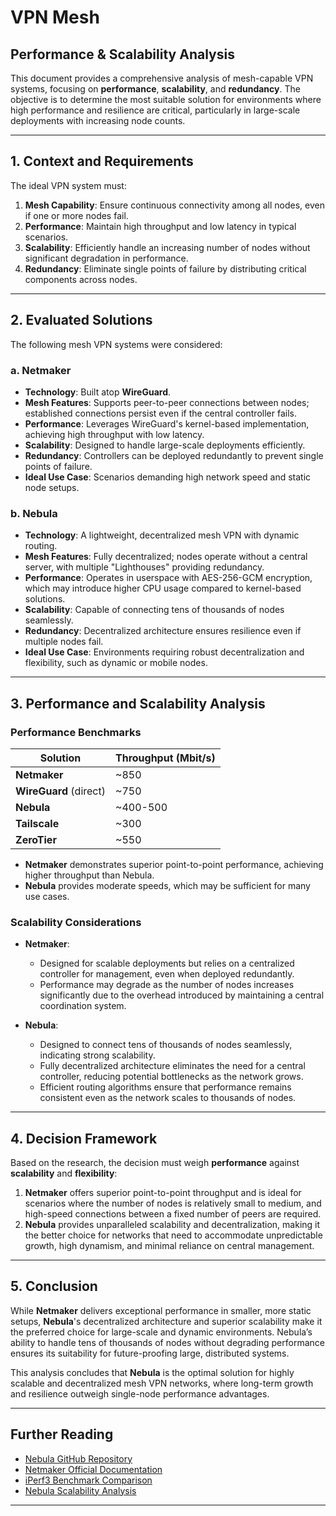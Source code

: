 # VPN Mesh

## Performance & Scalability Analysis

This document provides a comprehensive analysis of mesh-capable VPN systems, focusing on **performance**, **scalability**, and **redundancy**. The objective is to determine the most suitable solution for environments where high performance and resilience are critical, particularly in large-scale deployments with increasing node counts.

---

## **1. Context and Requirements**

The ideal VPN system must:

1. **Mesh Capability**: Ensure continuous connectivity among all nodes, even if one or more nodes fail.
2. **Performance**: Maintain high throughput and low latency in typical scenarios.
3. **Scalability**: Efficiently handle an increasing number of nodes without significant degradation in performance.
4. **Redundancy**: Eliminate single points of failure by distributing critical components across nodes.

---

## **2. Evaluated Solutions**

The following mesh VPN systems were considered:

### **a. Netmaker**

- **Technology**: Built atop **WireGuard**.
- **Mesh Features**: Supports peer-to-peer connections between nodes; established connections persist even if the central controller fails.
- **Performance**: Leverages WireGuard's kernel-based implementation, achieving high throughput with low latency.
- **Scalability**: Designed to handle large-scale deployments efficiently.
- **Redundancy**: Controllers can be deployed redundantly to prevent single points of failure.
- **Ideal Use Case**: Scenarios demanding high network speed and static node setups.

### **b. Nebula**

- **Technology**: A lightweight, decentralized mesh VPN with dynamic routing.
- **Mesh Features**: Fully decentralized; nodes operate without a central server, with multiple "Lighthouses" providing redundancy.
- **Performance**: Operates in userspace with AES-256-GCM encryption, which may introduce higher CPU usage compared to kernel-based solutions.
- **Scalability**: Capable of connecting tens of thousands of nodes seamlessly.
- **Redundancy**: Decentralized architecture ensures resilience even if multiple nodes fail.
- **Ideal Use Case**: Environments requiring robust decentralization and flexibility, such as dynamic or mobile nodes.

---

## **3. Performance and Scalability Analysis**

### **Performance Benchmarks**

| Solution     | Throughput (Mbit/s)  |
|--------------|----------------------|
| **Netmaker** | ~850                 |
| **WireGuard** (direct) | ~750       |
| **Nebula**   | ~400-500             |
| **Tailscale**| ~300                 |
| **ZeroTier** | ~550                 |

- **Netmaker** demonstrates superior point-to-point performance, achieving higher throughput than Nebula.
- **Nebula** provides moderate speeds, which may be sufficient for many use cases.

### **Scalability Considerations**

- **Netmaker**:
  - Designed for scalable deployments but relies on a centralized controller for management, even when deployed redundantly.
  - Performance may degrade as the number of nodes increases significantly due to the overhead introduced by maintaining a central coordination system.

- **Nebula**:
  - Designed to connect tens of thousands of nodes seamlessly, indicating strong scalability.
  - Fully decentralized architecture eliminates the need for a central controller, reducing potential bottlenecks as the network grows.
  - Efficient routing algorithms ensure that performance remains consistent even as the network scales to thousands of nodes.

---

## **4. Decision Framework**

Based on the research, the decision must weigh **performance** against **scalability** and **flexibility**:

1. **Netmaker** offers superior point-to-point throughput and is ideal for scenarios where the number of nodes is relatively small to medium, and high-speed connections between a fixed number of peers are required.
2. **Nebula** provides unparalleled scalability and decentralization, making it the better choice for networks that need to accommodate unpredictable growth, high dynamism, and minimal reliance on central management.

---

## **5. Conclusion**

While **Netmaker** delivers exceptional performance in smaller, more static setups, **Nebula**'s decentralized architecture and superior scalability make it the preferred choice for large-scale and dynamic environments. Nebula’s ability to handle tens of thousands of nodes without degrading performance ensures its suitability for future-proofing large, distributed systems.

This analysis concludes that **Nebula** is the optimal solution for highly scalable and decentralized mesh VPN networks, where long-term growth and resilience outweigh single-node performance advantages.

---

## **Further Reading**

- [Nebula GitHub Repository](https://github.com/slackhq/nebula)
- [Netmaker Official Documentation](https://www.netmaker.io/)
- [iPerf3 Benchmark Comparison](https://techoverflow.net/2022/08/19/iperf-benchmark-of-zerotier-vs-netmaker-vs-tailscale-vs-direct-switched-connection/)
- [Nebula Scalability Analysis](https://arstechnica.com/gadgets/2019/12/nebula-vpn-routes-between-hosts-privately-flexibly-and-efficiently/)

---
